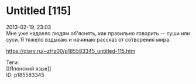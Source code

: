 Untitled [115]
===============

   
 2013-02-19, 23:03   
  Мне уже надоело людям об'яснять, как правильно говорить -- суши или суси. Я тяжело вздыхаю и начинаю рассказ от сотворения мира.   
    
 <https://diary.ru/~zHz00/p185583345_untitled-115.htm>   
   
 Теги:   
 [[Японский язык]]   
 ID: p185583345